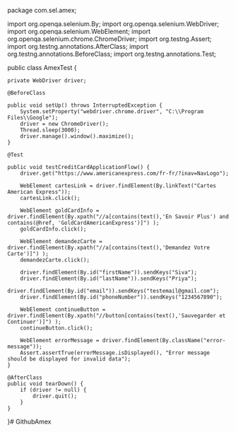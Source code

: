 package com.sel.amex;

import org.openqa.selenium.By;
import org.openqa.selenium.WebDriver;
import org.openqa.selenium.WebElement;
import org.openqa.selenium.chrome.ChromeDriver;
import org.testng.Assert;
import org.testng.annotations.AfterClass;
import org.testng.annotations.BeforeClass;
import org.testng.annotations.Test;

public class AmexTest {

    private WebDriver driver;

    @BeforeClass

    public void setUp() throws InterruptedException {
        System.setProperty("webdriver.chrome.driver", "C:\\Program Files\\Google");
        driver = new ChromeDriver();
        Thread.sleep(3000);
        driver.manage().window().maximize();
    }

    @Test

    public void testCreditCardApplicationFlow() {
        driver.get("https://www.americanexpress.com/fr-fr/?inav=NavLogo");
        
        WebElement cartesLink = driver.findElement(By.linkText("Cartes American Express"));
        cartesLink.click();
        
        WebElement goldCardInfo = driver.findElement(By.xpath("//a[contains(text(),'En Savoir Plus') and contains(@href, 'GoldCardAmericanExpress')]") );
        goldCardInfo.click();
        
        WebElement demandezCarte = driver.findElement(By.xpath("//a[contains(text(),'Demandez Votre Carte')]") );
        demandezCarte.click();
        
        driver.findElement(By.id("firstName")).sendKeys("Siva");
        driver.findElement(By.id("lastName")).sendKeys("Priya");
        driver.findElement(By.id("email")).sendKeys("testemail@gmail.com");
        driver.findElement(By.id("phoneNumber")).sendKeys("1234567890");
        
        WebElement continueButton = driver.findElement(By.xpath("//button[contains(text(),'Sauvegarder et Continuer')]") );
        continueButton.click();
        
        WebElement errorMessage = driver.findElement(By.className("error-message"));
        Assert.assertTrue(errorMessage.isDisplayed(), "Error message should be displayed for invalid data");
    }

    @AfterClass
    public void tearDown() {
        if (driver != null) {
            driver.quit();
        }
    }
}# GithubAmex
